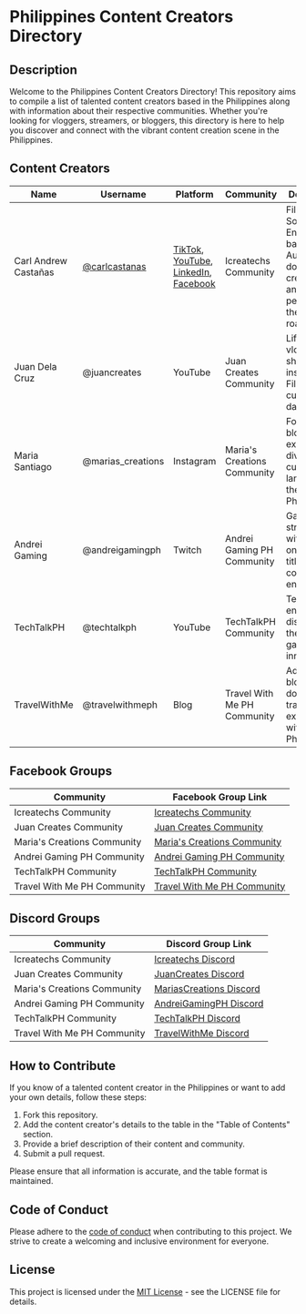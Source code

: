 # Philippines Content Creators Directory

## Description
Welcome to the Philippines Content Creators Directory! This repository aims to compile a list of talented content creators based in the Philippines along with information about their respective communities. Whether you're looking for vloggers, streamers, or bloggers, this directory is here to help you discover and connect with the vibrant content creation scene in the Philippines.

## Content Creators

| Name                   | Username          | Platform         | Community                   | Description                                      |
|------------------------|-------------------|------------------|-----------------------------|--------------------------------------------------|
| Carl Andrew Castañas   | [@carlcastanas](https://www.instagram.com/carlcastanas/)     | [TikTok](https://www.tiktok.com/@carlcastanas), [YouTube](https://www.youtube.com/user/carlcastanas), [LinkedIn](https://www.linkedin.com/in/carlcastanas), [Facebook](https://www.facebook.com/carlcastanas) | Icreatechs Community | Filipino Software Engineer based in Australia. I do content creations and help IT people with their roadmaps. |
| Juan Dela Cruz         | @juancreates      | YouTube          | Juan Creates Community      | Lifestyle vlogger sharing insights on Filipino culture and daily life. |
| Maria Santiago         | @marias_creations | Instagram        | Maria's Creations Community | Food blogger exploring the diverse culinary landscape of the Philippines. |
| Andrei Gaming          | @andreigamingph   | Twitch           | Andrei Gaming PH Community  | Gaming streamer with a focus on popular titles and community engagement. |
| TechTalkPH             | @techtalkph        | YouTube          | TechTalkPH Community        | Tech enthusiasts discussing the latest gadgets and innovations. |
| TravelWithMe           | @travelwithmeph    | Blog             | Travel With Me PH Community | Adventure blogger documenting travel experiences within the Philippines. |

## Facebook Groups

| Community                       | Facebook Group Link                                      |
|---------------------------------|-----------------------------------------------------------|
| Icreatechs Community             | [Icreatechs Community](LINK_TO_YOUR_FACEBOOK)            |
| Juan Creates Community          | [Juan Creates Community](https://www.facebook.com/groups/juancreatescommunity) |
| Maria's Creations Community      | [Maria's Creations Community](https://www.facebook.com/groups/mariascreationscommunity) |
| Andrei Gaming PH Community       | [Andrei Gaming PH Community](https://www.facebook.com/groups/andreigamingphcommunity) |
| TechTalkPH Community             | [TechTalkPH Community](https://www.facebook.com/groups/techtalkphcommunity) |
| Travel With Me PH Community      | [Travel With Me PH Community](https://www.facebook.com/groups/travelwithmephcommunity) |

## Discord Groups

| Community                       | Discord Group Link                                       |
|---------------------------------|-----------------------------------------------------------|
| Icreatechs Community             | [Icreatechs Discord](LINK_TO_YOUR_DISCORD)                |
| Juan Creates Community          | [JuanCreates Discord](https://discord.gg/juancreates)     |
| Maria's Creations Community      | [MariasCreations Discord](https://discord.gg/mariascreations) |
| Andrei Gaming PH Community       | [AndreiGamingPH Discord](https://discord.gg/andreigamingph) |
| TechTalkPH Community             | [TechTalkPH Discord](https://discord.gg/techtalkph)       |
| Travel With Me PH Community      | [TravelWithMe Discord](https://discord.gg/travelwithme)   |

## How to Contribute

If you know of a talented content creator in the Philippines or want to add your own details, follow these steps:

1. Fork this repository.
2. Add the content creator's details to the table in the "Table of Contents" section.
3. Provide a brief description of their content and community.
4. Submit a pull request.

Please ensure that all information is accurate, and the table format is maintained.

## Code of Conduct

Please adhere to the [code of conduct](CODE_OF_CONDUCT.md) when contributing to this project. We strive to create a welcoming and inclusive environment for everyone.

## License

This project is licensed under the [MIT License](LICENSE) - see the LICENSE file for details.
